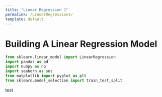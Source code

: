 ```yaml
---
title: "Linear Regression 1"
permalink: /LinearRegression1/
template: default
---
```


<h1>Building A Linear Regression Model</h1>

```Python 3.0
from sklearn.linear_model import LinearRegression
import pandas as pd
import numpy as np
import seaborn as sns
from matplotlib import pyplot as plt
from sklearn.model_selection import train_test_split
```

test 
